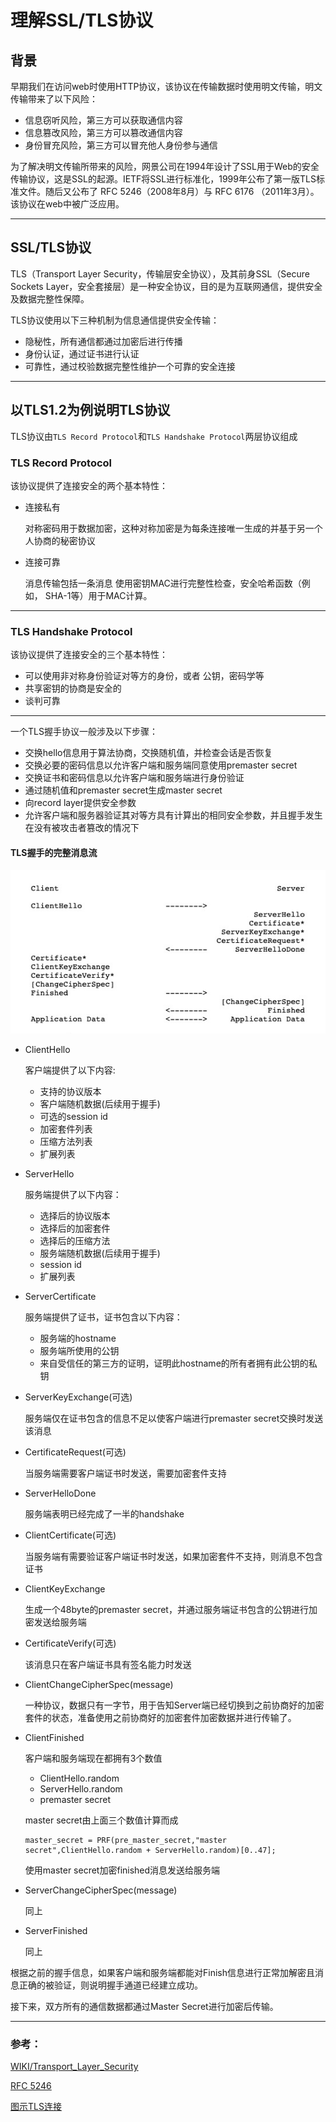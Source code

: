 # 理解SSL/TLS协议


## 背景

早期我们在访问web时使用HTTP协议，该协议在传输数据时使用明文传输，明文传输带来了以下风险：

* 信息窃听风险，第三方可以获取通信内容
* 信息篡改风险，第三方可以篡改通信内容
* 身份冒充风险，第三方可以冒充他人身份参与通信

为了解决明文传输所带来的风险，网景公司在1994年设计了SSL用于Web的安全传输协议，这是SSL的起源。IETF将SSL进行标准化，1999年公布了第一版TLS标准文件。随后又公布了 RFC 5246（2008年8月）与 RFC 6176 （2011年3月）。该协议在web中被广泛应用。

***

## SSL/TLS协议

TLS（Transport Layer Security，传输层安全协议），及其前身SSL（Secure Sockets Layer，安全套接层）是一种安全协议，目的是为互联网通信，提供安全及数据完整性保障。

TLS协议使用以下三种机制为信息通信提供安全传输：

* 隐秘性，所有通信都通过加密后进行传播
* 身份认证，通过证书进行认证
* 可靠性，通过校验数据完整性维护一个可靠的安全连接

***

## 以TLS1.2为例说明TLS协议

TLS协议由`TLS Record Protocol`和`TLS Handshake Protocol`两层协议组成

### TLS Record Protocol

该协议提供了连接安全的两个基本特性：

- 连接私有

  对称密码用于数据加密，这种对称加密是为每条连接唯一生成的并基于另一个人协商的秘密协议

- 连接可靠

  消息传输包括一条消息 使用密钥MAC进行完整性检查，安全哈希函数（例如， SHA-1等）用于MAC计算。

***

### TLS Handshake Protocol

该协议提供了连接安全的三个基本特性：

* 可以使用非对称身份验证对等方的身份，或者 公钥，密码学等
* 共享密钥的协商是安全的
* 谈判可靠

***

一个TLS握手协议一般涉及以下步骤：

* 交换hello信息用于算法协商，交换随机值，并检查会话是否恢复
* 交换必要的密码信息以允许客户端和服务端同意使用premaster secret
* 交换证书和密码信息以允许客户端和服务端进行身份验证
* 通过随机值和premaster secret生成master secret
* 向record layer提供安全参数
* 允许客户端和服务器验证其对等方具有计算出的相同安全参数，并且握手发生在没有被攻击者篡改的情况下

#### TLS握手的完整消息流

![](handshake.jpg)

* ClientHello

  客户端提供了以下内容: 

  * 支持的协议版本
  * 客户端随机数据(后续用于握手)
  * 可选的session id
  * 加密套件列表
  * 压缩方法列表
  * 扩展列表

* ServerHello

  服务端提供了以下内容：

  * 选择后的协议版本
  * 选择后的加密套件
  * 选择后的压缩方法
  * 服务端随机数据(后续用于握手)
  * session id
  * 扩展列表

* ServerCertificate

  服务端提供了证书，证书包含以下内容：

  * 服务端的hostname
  * 服务端所使用的公钥
  * 来自受信任的第三方的证明，证明此hostname的所有者拥有此公钥的私钥

* ServerKeyExchange(可选)

  服务端仅在证书包含的信息不足以使客户端进行premaster secret交换时发送该消息

* CertificateRequest(可选)

  当服务端需要客户端证书时发送，需要加密套件支持

* ServerHelloDone

  服务端表明已经完成了一半的handshake

* ClientCertificate(可选)

  当服务端有需要验证客户端证书时发送，如果加密套件不支持，则消息不包含证书

* ClientKeyExchange

  生成一个48byte的premaster secret，并通过服务端证书包含的公钥进行加密发送给服务端

* CertificateVerify(可选)

  该消息只在客户端证书具有签名能力时发送

* ClientChangeCipherSpec(message)

  一种协议，数据只有一字节，用于告知Server端已经切换到之前协商好的加密套件的状态，准备使用之前协商好的加密套件加密数据并进行传输了。

* ClientFinished

  客户端和服务端现在都拥有3个数值

  * ClientHello.random
  * ServerHello.random
  * premaster secret

  master secret由上面三个数值计算而成

  ```
  master_secret = PRF(pre_master_secret,"master secret",ClientHello.random + ServerHello.random)[0..47];
  ```

  使用master secret加密finished消息发送给服务端

* ServerChangeCipherSpec(message)

  同上

* ServerFinished

  同上

根据之前的握手信息，如果客户端和服务端都能对Finish信息进行正常加解密且消息正确的被验证，则说明握手通道已经建立成功。

接下来，双方所有的通信数据都通过Master Secret进行加密后传输。　　　　

***

### 参考：

[WIKI/Transport_Layer_Security](https://en.wikipedia.org/wiki/Transport_Layer_Security)

[RFC 5246](https://tools.ietf.org/html/rfc5246)

[图示TLS连接](https://tls.ulfheim.net/)


